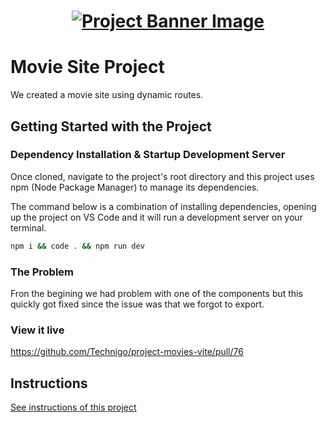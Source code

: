 <h1 align="center">
  <a href="">
    <img src="/src/assets/movies.svg" alt="Project Banner Image">
  </a>
</h1>

# Movie Site Project

We created a movie site using dynamic routes. 

## Getting Started with the Project

### Dependency Installation & Startup Development Server

Once cloned, navigate to the project's root directory and this project uses npm (Node Package Manager) to manage its dependencies.

The command below is a combination of installing dependencies, opening up the project on VS Code and it will run a development server on your terminal.

```bash
npm i && code . && npm run dev
```

### The Problem
Fron the begining we had problem with one of the components but this quickly got fixed since the issue was that we forgot to export.


### View it live
https://github.com/Technigo/project-movies-vite/pull/76

## Instructions

<a href="instructions.md">
   See instructions of this project
  </a>
